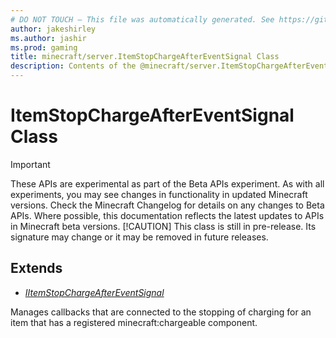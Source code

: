 ```yaml
---
# DO NOT TOUCH — This file was automatically generated. See https://github.com/mojang/minecraftapidocsgenerator to modify descriptions, examples, etc.
author: jakeshirley
ms.author: jashir
ms.prod: gaming
title: minecraft/server.ItemStopChargeAfterEventSignal Class
description: Contents of the @minecraft/server.ItemStopChargeAfterEventSignal class.
---
```

# ItemStopChargeAfterEventSignal Class
>[!IMPORTANT]
>These APIs are experimental as part of the Beta APIs experiment. As with all experiments, you may see changes in functionality in updated Minecraft versions. Check the Minecraft Changelog for details on any changes to Beta APIs. Where possible, this documentation reflects the latest updates to APIs in Minecraft beta versions.
> [!CAUTION]
> This class is still in pre-release.  Its signature may change or it may be removed in future releases.

## Extends
- [*IItemStopChargeAfterEventSignal*](IItemStopChargeAfterEventSignal.md)

Manages callbacks that are connected to the stopping of charging for an item that has a registered minecraft:chargeable component.
